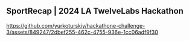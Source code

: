 ## SportRecap | 2024 LA TwelveLabs Hackathon

https://github.com/yurkoturskiy/hackathone-challenge-3/assets/849247/2dbef255-462c-4755-936e-1cc06adf9f30

